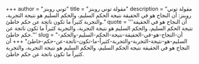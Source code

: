 +++
author = "توني روبنز"
title = "مقولة توني روبنز"
description = "مقولة توني روبنز: أن النجاح هو في الحقيقة نتيجة الحكم السليم، والحكم السليم هو نتيجة التجربة، والتجربة كثيراً ما تكون ناتجة عن حكم خاطئ."
quote = '''أن النجاح هو في الحقيقة نتيجة الحكم السليم، والحكم السليم هو نتيجة التجربة، والتجربة كثيراً ما تكون ناتجة عن حكم خاطئ.''' 
slug = "أن-النجاح-هو-في-الحقيقة-نتيجة-الحكم-السليم-والحكم-السليم-هو-نتيجة-التجربة-والتجربة-كثيراً-ما-تكون-ناتجة-عن-حكم-خاطئ"
+++
أن النجاح هو في الحقيقة نتيجة الحكم السليم، والحكم السليم هو نتيجة التجربة، والتجربة كثيراً ما تكون ناتجة عن حكم خاطئ.
